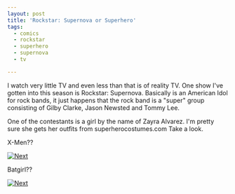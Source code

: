```yaml
---
layout: post
title: 'Rockstar: Supernova or Superhero'
tags:
  - comics
  - rockstar
  - superhero
  - supernova
  - tv

---
```


I watch very little TV and even less than that is of reality TV. One show I've gotten into this season is <span>Rockstar</span>: Supernova. Basically is an American Idol for rock bands, it just happens that the rock band is a "super" group consisting of <span>Gilby</span> Clarke, Jason <span>Newsted</span> and Tommy Lee.

One of the contestants is a girl by the name of <span>Zayra</span> Alvarez. I'm pretty sure she gets her outfits from superherocostumes.com Take a look.

X-Men??

<a href="http://rockstar.msn.com/gallery/zayra?photoidx=23" onclick="if(SF('h')) return h(this,'cm=PhotoGallerySlideShow&ce=5');" title="Next"><img src="http://entimg.msn.com/i/Rockstar_Supernova/wk04/fashion/204b_zayra_2076.jpg" title="Next" border="0" /></a>

<span>Batgirl</span>??

<a href="http://rockstar.msn.com/gallery/zayra?photoidx=32" onclick="if(SF('h')) return h(this,'cm=PhotoGallerySlideShow&ce=5');" title="Next"><img src="http://entimg.msn.com/i/Rockstar_Supernova/wk05/performance/205b_zayra_dramatic_0989.jpg" title="Next" border="0" /></a>

<!-- technorati tags begin -->
<!-- technorati tags end -->
